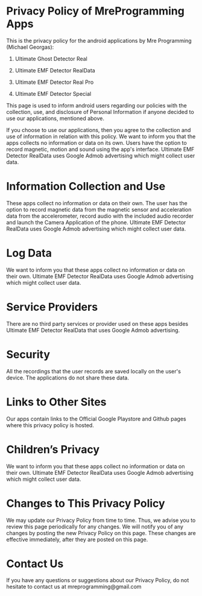 <h1><B>Privacy Policy of MreProgramming Apps</B></h1>

This is the privacy policy for the android applications by Mre Programming (Michael Georgas): 

1) Ultimate Ghost Detector Real
   
2) Ultimate EMF Detector RealData
  
3) Ultimate EMF Detector Real Pro
  
4) Ultimate EMF Detector Special

This page is used to inform android users regarding our policies with the collection, use, and disclosure of Personal Information if anyone decided to use our applications, mentioned above.

If you choose to use our applications, then you agree to the collection and use of information in relation with this policy. We want to inform you that the apps collects no information or data on its own. Users have the option to record magnetic, motion and sound using the app's interface. Ultimate EMF Detector RealData uses Google Admob advertising which might collect user data.

<h1><B>Information Collection and Use</B></h1>

These apps collect no information or data on their own. The user has the option to record magnetic data from the magnetic sensor and acceleration data from the accelerometer, record audio with the included audio recorder and launch the Camera Application of the phone. Ultimate EMF Detector RealData uses Google Admob advertising which might collect user data.

<h1><B>Log Data</B></h1>

We want to inform you that these apps collect no information or data on their own. Ultimate EMF Detector RealData uses Google Admob advertising which might collect user data.

<h1><B>Service Providers</B></h1>

There are no third party services or provider used on these apps besides Ultimate EMF Detector RealData that uses Google Admob advertising.

<h1><B>Security</B></h1>

All the recordings that the user records are saved locally on the user's device. The applications do not share these data.

<h1><B>Links to Other Sites</B></h1>

Our apps contain links to the Official Google Playstore and Github pages where this privacy policy is hosted.

<h1><B>Children’s Privacy</B></h1>

We want to inform you that these apps collect no information or data on their own. Ultimate EMF Detector RealData uses Google Admob advertising which might collect user data.

<h1><B>Changes to This Privacy Policy</B></h1>

We may update our Privacy Policy from time to time. Thus, we advise you to review this page periodically for any changes. We will notify you of any changes by posting the new Privacy Policy on this page. These changes are effective immediately, after they are posted on this page.
<h1><B>Contact Us</B></h1>
If you have any questions or suggestions about our Privacy Policy, do not hesitate to contact us at mreprogramming@gmail.com
